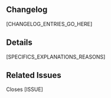 ## Changelog
 [CHANGELOG_ENTRIES_GO_HERE]

## Details
[SPECIFICS_EXPLANATIONS_REASONS]

## Related Issues
Closes [ISSUE]
